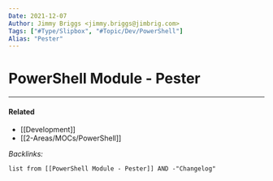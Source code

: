 ```yaml
---
Date: 2021-12-07
Author: Jimmy Briggs <jimmy.briggs@jimbrig.com>
Tags: ["#Type/Slipbox", "#Topic/Dev/PowerShell"]
Alias: "Pester"
---
```


# PowerShell Module - Pester

***

#### Related

- [[Development]]
- [[2-Areas/MOCs/PowerShell]]

*Backlinks:*

```dataview
list from [[PowerShell Module - Pester]] AND -"Changelog"
```